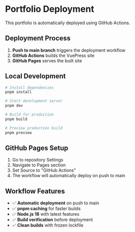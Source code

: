 # Portfolio Deployment

This portfolio is automatically deployed using GitHub Actions.

## Deployment Process

1. **Push to main branch** triggers the deployment workflow
2. **GitHub Actions** builds the VuePress site
3. **GitHub Pages** serves the built site

## Local Development

```bash
# Install dependencies
pnpm install

# Start development server
pnpm dev

# Build for production
pnpm build

# Preview production build
pnpm preview
```

## GitHub Pages Setup

1. Go to repository Settings
2. Navigate to Pages section
3. Set Source to "GitHub Actions"
4. The workflow will automatically deploy on push to main

## Workflow Features

- ✅ **Automatic deployment** on push to main
- ✅ **pnpm caching** for faster builds
- ✅ **Node.js 18** with latest features
- ✅ **Build verification** before deployment
- ✅ **Clean builds** with frozen lockfile
